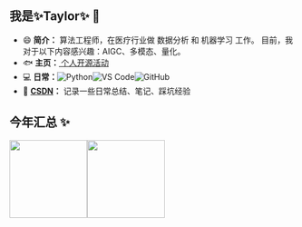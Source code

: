 ## 我是✨Taylor✨ 👋

- 😄 **简介：** 算法工程师，在医疗行业做 数据分析 和 机器学习 工作。 目前，我对于以下内容感兴趣：AIGC、多模态、量化。
- 🐟 **主页：**<a href="https://2951121599.github.io/" target="_blank"> 个人开源活动 </a>
- 💻 **日常：**![Python](https://img.shields.io/badge/-Python-8fcfd1?style=plastic&logo=Python)![VS Code](https://img.shields.io/badge/-VS%20Code-007ACC?style=plastic&logo=visual-studio-code)![GitHub](https://img.shields.io/badge/-GitHub-181717?style=plastic&logo=github)
- 💬 **[CSDN](https://blog.csdn.net/liluo_2951121599)：** 记录一些日常总结、笔记、踩坑经验

## 今年汇总 ✨

<img align="" height="137px" src="https://github-readme-stats.vercel.app/api?username=2951121599&hide_title=true&hide_border=true&show_icons=true&include_all_commits=true&line_height=21&bg_color=0,EC6C6C,FFD479,FFFC79,73FA79&theme=graywhite&locale=cn" /><img align="" height="137px" src="https://github-readme-stats.vercel.app/api/top-langs/?username=2951121599&hide_title=true&hide_border=true&layout=compact&bg_color=0,73FA79,73FDFF,D783FF&theme=graywhite&locale=cn" />
